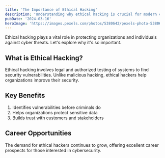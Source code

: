```yaml
---
title: 'The Importance of Ethical Hacking'
description: 'Understanding why ethical hacking is crucial for modern cybersecurity'
pubDate: '2024-03-16'
heroImage: 'https://images.pexels.com/photos/5380642/pexels-photo-5380642.jpeg'
---
```


Ethical hacking plays a vital role in protecting organizations and individuals against cyber threats. Let's explore why it's so important.

## What is Ethical Hacking?

Ethical hacking involves legal and authorized testing of systems to find security vulnerabilities. Unlike malicious hacking, ethical hackers help organizations improve their security.

## Key Benefits

1. Identifies vulnerabilities before criminals do
2. Helps organizations protect sensitive data
3. Builds trust with customers and stakeholders

## Career Opportunities

The demand for ethical hackers continues to grow, offering excellent career prospects for those interested in cybersecurity.
